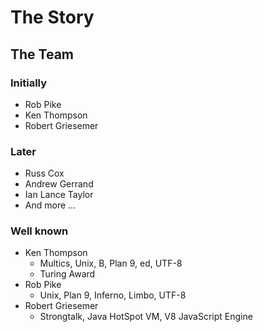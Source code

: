 # The Story

## The Team

### Initially

* Rob Pike
* Ken Thompson
* Robert Griesemer

### Later

* Russ Cox
* Andrew Gerrand
* Ian Lance Taylor
* And more ...

### Well known

* Ken Thompson
  * Multics, Unix, B, Plan 9, ed, UTF-8
  * Turing Award
* Rob Pike
  * Unix, Plan 9, Inferno, Limbo, UTF-8
* Robert Griesemer
  * Strongtalk, Java HotSpot VM, V8 JavaScript Engine
